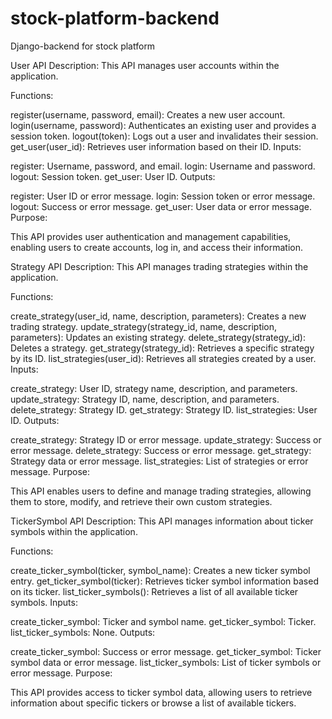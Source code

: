 # stock-platform-backend
Django-backend for stock platform

User API
Description: This API manages user accounts within the application.

Functions:

register(username, password, email): Creates a new user account.
login(username, password): Authenticates an existing user and provides a session token.
logout(token): Logs out a user and invalidates their session.
get_user(user_id): Retrieves user information based on their ID.
Inputs:

register: Username, password, and email.
login: Username and password.
logout: Session token.
get_user: User ID.
Outputs:

register: User ID or error message.
login: Session token or error message.
logout: Success or error message.
get_user: User data or error message.
Purpose:

This API provides user authentication and management capabilities, enabling users to create accounts, log in, and access their information.

Strategy API
Description: This API manages trading strategies within the application.

Functions:

create_strategy(user_id, name, description, parameters): Creates a new trading strategy.
update_strategy(strategy_id, name, description, parameters): Updates an existing strategy.
delete_strategy(strategy_id): Deletes a strategy.
get_strategy(strategy_id): Retrieves a specific strategy by its ID.
list_strategies(user_id): Retrieves all strategies created by a user.
Inputs:

create_strategy: User ID, strategy name, description, and parameters.
update_strategy: Strategy ID, name, description, and parameters.
delete_strategy: Strategy ID.
get_strategy: Strategy ID.
list_strategies: User ID.
Outputs:

create_strategy: Strategy ID or error message.
update_strategy: Success or error message.
delete_strategy: Success or error message.
get_strategy: Strategy data or error message.
list_strategies: List of strategies or error message.
Purpose:

This API enables users to define and manage trading strategies, allowing them to store, modify, and retrieve their own custom strategies.

TickerSymbol API
Description: This API manages information about ticker symbols within the application.

Functions:

create_ticker_symbol(ticker, symbol_name): Creates a new ticker symbol entry.
get_ticker_symbol(ticker): Retrieves ticker symbol information based on its ticker.
list_ticker_symbols(): Retrieves a list of all available ticker symbols.
Inputs:

create_ticker_symbol: Ticker and symbol name.
get_ticker_symbol: Ticker.
list_ticker_symbols: None.
Outputs:

create_ticker_symbol: Success or error message.
get_ticker_symbol: Ticker symbol data or error message.
list_ticker_symbols: List of ticker symbols or error message.
Purpose:

This API provides access to ticker symbol data, allowing users to retrieve information about specific tickers or browse a list of available tickers.